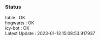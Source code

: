 ### Status


table : OK  
hogwarts : OK  
icy-bot : OK  
Latest Update : 2023-01-13 15:08:53.917937
